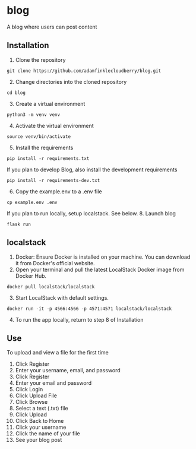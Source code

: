 # blog
A blog where users can post content


## Installation

1. Clone the repository
```
git clone https://github.com/adamfinklecloudberry/blog.git
```
2. Change directories into the cloned repository
```
cd blog
```
3. Create a virtual environment
```
python3 -m venv venv
```
4. Activate the virtual environment
```
source venv/bin/activate
```
5. Install the requirements
```
pip install -r requirements.txt
```
If you plan to develop Blog, also install the development requirements
```
pip install -r requirements-dev.txt
```
6. Copy the example.env to a .env file
```
cp example.env .env
```
If you plan to run locally, setup localstack.  See below.
8. Launch blog
```
flask run
```

## localstack
1. Docker: Ensure Docker is installed on your machine. 
You can download it from Docker's official website.
2. Open your terminal and pull the latest LocalStack Docker image from Docker Hub.
```
docker pull localstack/localstack
```
3. Start LocalStack with default settings.
```
docker run -it -p 4566:4566 -p 4571:4571 localstack/localstack
```
4. To run the app locally, return to step 8 of Installation 

## Use
To upload and view a file for the first time
1. Click Register
2. Enter your username, email, and password
3. Click Register
4. Enter your email and password
5. Click Login
6. Click Upload File
7. Click Browse
8. Select a text (.txt) file
9. Click Upload
10. Click Back to Home
11. Click your username
12. Click the name of your file
13. See your blog post


